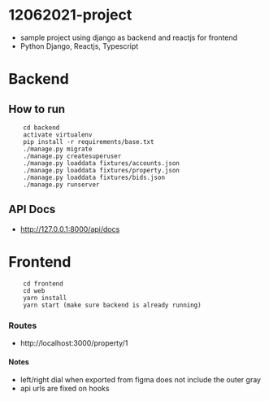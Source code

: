 # 12062021-project

- sample project using django as backend and reactjs for frontend
- Python Django, Reactjs, Typescript

# Backend

## How to run

```
    cd backend
    activate virtualenv
    pip install -r requirements/base.txt
    ./manage.py migrate
    ./manage.py createsuperuser
    ./manage.py loaddata fixtures/accounts.json
    ./manage.py loaddata fixtures/property.json
    ./manage.py loaddata fixtures/bids.json
    ./manage.py runserver
```

## API Docs

- http://127.0.0.1:8000/api/docs

# Frontend

```
    cd frontend
    cd web
    yarn install
    yarn start (make sure backend is already running)
```

### Routes

- http://localhost:3000/property/1

#### Notes

- left/right dial when exported from figma does not include the outer gray
- api urls are fixed on hooks
